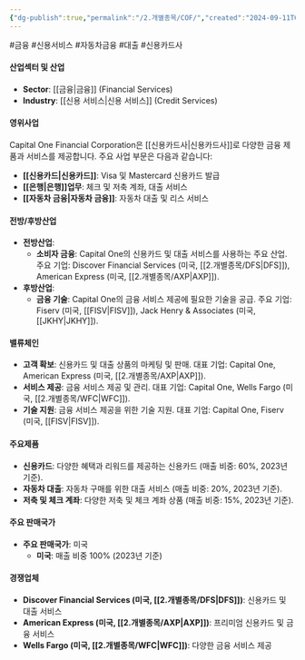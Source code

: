 ```yaml
---
{"dg-publish":true,"permalink":"/2.개별종목/COF/","created":"2024-09-11T09:23:21.192+09:00","updated":"2025-06-03T20:05:58.351+09:00"}
---
```


#금융 #신용서비스 #자동차금융 #대출 #신용카드사

#### 산업섹터 및 산업

- **Sector**: [[금융\|금융]] (Financial Services)
- **Industry**: [[신용 서비스\|신용 서비스]] (Credit Services)

#### 영위사업

Capital One Financial Corporation은 [[신용카드사\|신용카드사]]로 다양한 금융 제품과 서비스를 제공합니다. 주요 사업 부문은 다음과 같습니다:

- **[[신용카드\|신용카드]]**: Visa 및 Mastercard 신용카드 발급
- **[[은행\|은행]]업무**: 체크 및 저축 계좌, 대출 서비스
- **[[자동차 금융\|자동차 금융]]**: 자동차 대출 및 리스 서비스

#### 전방/후방산업

- **전방산업**:
    - **소비자 금융**: Capital One의 신용카드 및 대출 서비스를 사용하는 주요 산업. 주요 기업: Discover Financial Services (미국, [[2.개별종목/DFS\|DFS]]), American Express (미국, [[2.개별종목/AXP\|AXP]]).
- **후방산업**:
    - **금융 기술**: Capital One의 금융 서비스 제공에 필요한 기술을 공급. 주요 기업: Fiserv (미국, [[FISV\|FISV]]), Jack Henry & Associates (미국, [[JKHY\|JKHY]]).

#### 밸류체인

- **고객 확보**: 신용카드 및 대출 상품의 마케팅 및 판매. 대표 기업: Capital One, American Express (미국, [[2.개별종목/AXP\|AXP]]).
- **서비스 제공**: 금융 서비스 제공 및 관리. 대표 기업: Capital One, Wells Fargo (미국, [[2.개별종목/WFC\|WFC]]).
- **기술 지원**: 금융 서비스 제공을 위한 기술 지원. 대표 기업: Capital One, Fiserv (미국, [[FISV\|FISV]]).

#### 주요제품

- **신용카드**: 다양한 혜택과 리워드를 제공하는 신용카드 (매출 비중: 60%, 2023년 기준).
- **자동차 대출**: 자동차 구매를 위한 대출 서비스 (매출 비중: 20%, 2023년 기준).
- **저축 및 체크 계좌**: 다양한 저축 및 체크 계좌 상품 (매출 비중: 15%, 2023년 기준).

#### 주요 판매국가

- **주요 판매국가**: 미국
    - **미국**: 매출 비중 100% (2023년 기준)

#### 경쟁업체

- **Discover Financial Services (미국, [[2.개별종목/DFS\|DFS]])**: 신용카드 및 대출 서비스
- **American Express (미국, [[2.개별종목/AXP\|AXP]])**: 프리미엄 신용카드 및 금융 서비스
- **Wells Fargo (미국, [[2.개별종목/WFC\|WFC]])**: 다양한 금융 서비스 제공